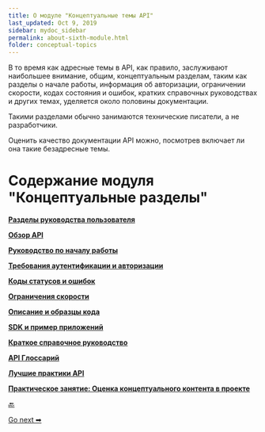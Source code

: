 ```yaml
---
title: О модуле "Концептуальные темы API"
last_updated: Oct 9, 2019
sidebar: mydoc_sidebar
permalink: about-sixth-module.html
folder: conceptual-topics
---
```


В то время как адресные темы в API, как правило, заслуживают наибольшее внимание, общим, концептуальным разделам, таким как разделы о начале работы, информация об авторизации, ограничении скорости, кодах состояния и ошибок, кратких справочных руководствах и других темах, уделяется около половины документации.

Такими разделами обычно занимаются технические писатели, а не разработчики.

Оценить качество документации API можно, посмотрев включает ли она такие безадресные темы.

# Содержание модуля "Концептуальные разделы"

[**Разделы руководства пользователя**](user-guide-topics.html)

[**Обзор API**](API-overview.html)

[**Руководство по началу работы**](getting-started.html)

[**Требования аутентификации и авторизации**](authentication-and-authorization.html)

[**Коды статусов и ошибок**](status-error-codes.html)

[**Ограничения скорости**](rate-limiting.html)

[**Описание и образцы кода**](code-samples.html)

[**SDK и пример приложений**](sdks-sample-apps.html)

[**Краткое справочное руководство**](quick-reference-guide.html)

[**API Глоссарий**](api-glossary.html)

[**Лучшие практики API**](best-practices.html)

[**Практическое занятие: Оценка концептуального контента в проекте**](assess-conceptual-content.html)

[🔙](test-documentation.html)

[Go next ➡](user-guide-topics.html)
